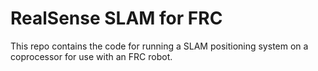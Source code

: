 # RealSense SLAM for FRC
This repo contains the code for running a SLAM positioning system on a
coprocessor for use with an FRC robot.

